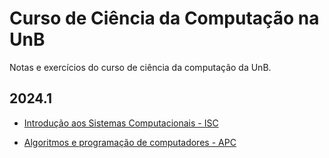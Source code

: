 # Curso de Ciência da Computação na UnB

Notas e exercícios do curso de ciência da computação da UnB.

## 2024.1

- [Introdução aos Sistemas Computacionais - ISC](/2024.1/ISC/)

- [Algoritmos e programação de computadores - APC](/2024.1/APC/)
